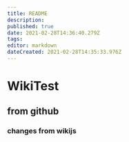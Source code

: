```yaml
---
title: README
description: 
published: true
date: 2021-02-28T14:36:40.279Z
tags: 
editor: markdown
dateCreated: 2021-02-28T14:35:33.976Z
---
```


# WikiTest
## from github

### changes from wikijs
